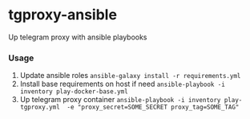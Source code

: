 # tgproxy-ansible
Up telegram proxy with ansible playbooks

### Usage
1) Update ansible roles
`ansible-galaxy install -r requirements.yml`
2) Install base requirements on host if need
`ansible-playbook -i inventory play-docker-base.yml`
3) Up telegram proxy container
`ansible-playbook -i inventory play-tgproxy.yml  -e "proxy_secret=SOME_SECRET proxy_tag=SOME_TAG"`
